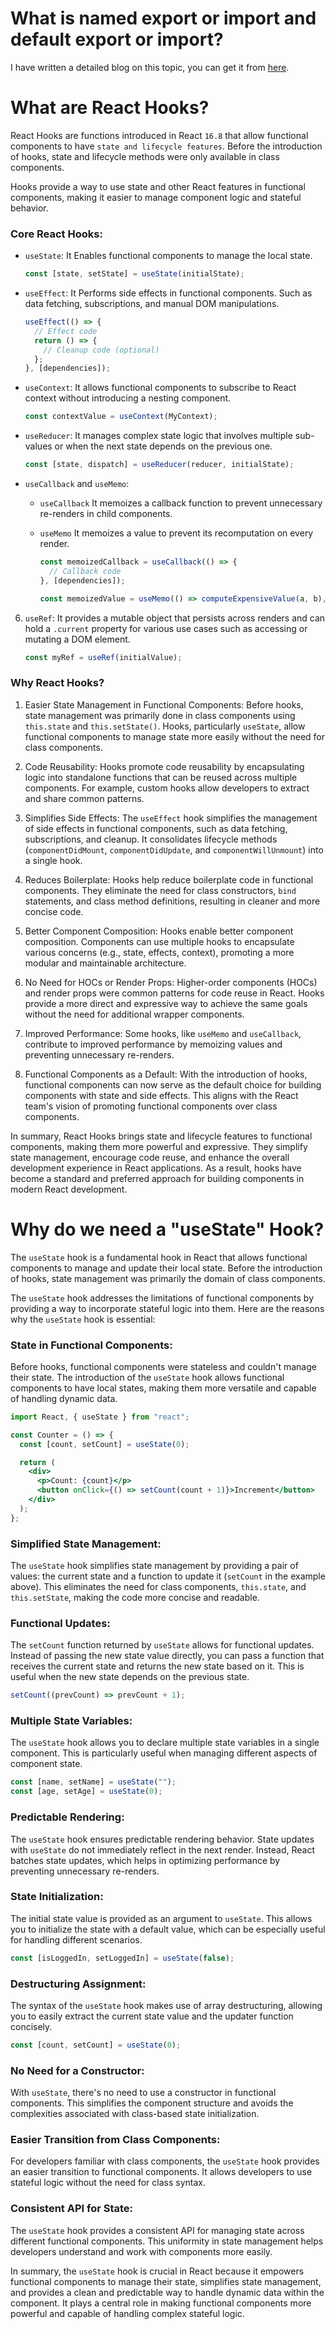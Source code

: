 <!--
Coding Assignment:
● Clean up your code
● Create a Folder Structure for your app
● Make different files for each Components
● Create a config file
● Use all types of import and export
● Create a Search Box in your App
● Use useState to create a variable and bind it to the input box
● Try to make your search bar work
-->

# What is named export or import and default export or import?

I have written a detailed blog on this topic, you can get it from [here](https://talent500.co/blog/different-ways-to-import-and-export-components-in-react-js/).

# What are React Hooks?

React Hooks are functions introduced in React `16.8` that allow functional components to have `state and lifecycle features`. Before the introduction of hooks, state and lifecycle methods were only available in class components.

Hooks provide a way to use state and other React features in functional components, making it easier to manage component logic and stateful behavior.

### Core React Hooks:

- `useState`: It Enables functional components to manage the local state.

  ```jsx
  const [state, setState] = useState(initialState);
  ```

- `useEffect`: It Performs side effects in functional components. Such as data fetching, subscriptions, and manual DOM manipulations.

  ```jsx
  useEffect(() => {
    // Effect code
    return () => {
      // Cleanup code (optional)
    };
  }, [dependencies]);
  ```

- `useContext`: It allows functional components to subscribe to React context without introducing a nesting component.

  ```jsx
  const contextValue = useContext(MyContext);
  ```

- `useReducer`: It manages complex state logic that involves multiple sub-values or when the next state depends on the previous one.

  ```jsx
  const [state, dispatch] = useReducer(reducer, initialState);
  ```

- `useCallback` and `useMemo`:

  - `useCallback` It memoizes a callback function to prevent unnecessary re-renders in child components.
  - `useMemo` It memoizes a value to prevent its recomputation on every render.

    ```jsx
    const memoizedCallback = useCallback(() => {
      // Callback code
    }, [dependencies]);

    const memoizedValue = useMemo(() => computeExpensiveValue(a, b), [a, b]);
    ```

6. `useRef`: It provides a mutable object that persists across renders and can hold a `.current` property for various use cases such as accessing or mutating a DOM element.
   ```jsx
   const myRef = useRef(initialValue);
   ```

### Why React Hooks?

1. Easier State Management in Functional Components: Before hooks, state management was primarily done in class components using `this.state` and `this.setState()`. Hooks, particularly `useState`, allow functional components to manage state more easily without the need for class components.

2. Code Reusability: Hooks promote code reusability by encapsulating logic into standalone functions that can be reused across multiple components. For example, custom hooks allow developers to extract and share common patterns.

3. Simplifies Side Effects: The `useEffect` hook simplifies the management of side effects in functional components, such as data fetching, subscriptions, and cleanup. It consolidates lifecycle methods (`componentDidMount`, `componentDidUpdate`, and `componentWillUnmount`) into a single hook.

4. Reduces Boilerplate: Hooks help reduce boilerplate code in functional components. They eliminate the need for class constructors, `bind` statements, and class method definitions, resulting in cleaner and more concise code.

5. Better Component Composition: Hooks enable better component composition. Components can use multiple hooks to encapsulate various concerns (e.g., state, effects, context), promoting a more modular and maintainable architecture.

6. No Need for HOCs or Render Props: Higher-order components (HOCs) and render props were common patterns for code reuse in React. Hooks provide a more direct and expressive way to achieve the same goals without the need for additional wrapper components.

7. Improved Performance: Some hooks, like `useMemo` and `useCallback`, contribute to improved performance by memoizing values and preventing unnecessary re-renders.

8. Functional Components as a Default: With the introduction of hooks, functional components can now serve as the default choice for building components with state and side effects. This aligns with the React team's vision of promoting functional components over class components.

In summary, React Hooks brings state and lifecycle features to functional components, making them more powerful and expressive. They simplify state management, encourage code reuse, and enhance the overall development experience in React applications. As a result, hooks have become a standard and preferred approach for building components in modern React development.

# Why do we need a "useState" Hook?

The `useState` hook is a fundamental hook in React that allows functional components to manage and update their local state. Before the introduction of hooks, state management was primarily the domain of class components.

The `useState` hook addresses the limitations of functional components by providing a way to incorporate stateful logic into them. Here are the reasons why the `useState` hook is essential:

### State in Functional Components:

Before hooks, functional components were stateless and couldn't manage their state. The introduction of the `useState` hook allows functional components to have local states, making them more versatile and capable of handling dynamic data.

```jsx
import React, { useState } from "react";

const Counter = () => {
  const [count, setCount] = useState(0);

  return (
    <div>
      <p>Count: {count}</p>
      <button onClick={() => setCount(count + 1)}>Increment</button>
    </div>
  );
};
```

### Simplified State Management:

The `useState` hook simplifies state management by providing a pair of values: the current state and a function to update it (`setCount` in the example above). This eliminates the need for class components, `this.state`, and `this.setState`, making the code more concise and readable.

### Functional Updates:

The `setCount` function returned by `useState` allows for functional updates. Instead of passing the new state value directly, you can pass a function that receives the current state and returns the new state based on it. This is useful when the new state depends on the previous state.

```jsx
setCount((prevCount) => prevCount + 1);
```

### Multiple State Variables:

The `useState` hook allows you to declare multiple state variables in a single component. This is particularly useful when managing different aspects of component state.

```jsx
const [name, setName] = useState("");
const [age, setAge] = useState(0);
```

### Predictable Rendering:

The `useState` hook ensures predictable rendering behavior. State updates with `useState` do not immediately reflect in the next render. Instead, React batches state updates, which helps in optimizing performance by preventing unnecessary re-renders.

### State Initialization:

The initial state value is provided as an argument to `useState`. This allows you to initialize the state with a default value, which can be especially useful for handling different scenarios.

```jsx
const [isLoggedIn, setLoggedIn] = useState(false);
```

### Destructuring Assignment:

The syntax of the `useState` hook makes use of array destructuring, allowing you to easily extract the current state value and the updater function concisely.

```jsx
const [count, setCount] = useState(0);
```

### No Need for a Constructor:

With `useState`, there's no need to use a constructor in functional components. This simplifies the component structure and avoids the complexities associated with class-based state initialization.

### Easier Transition from Class Components:

For developers familiar with class components, the `useState` hook provides an easier transition to functional components. It allows developers to use stateful logic without the need for class syntax.

### Consistent API for State:

The `useState` hook provides a consistent API for managing state across different functional components. This uniformity in state management helps developers understand and work with components more easily.

In summary, the `useState` hook is crucial in React because it empowers functional components to manage their state, simplifies state management, and provides a clean and predictable way to handle dynamic data within the component. It plays a central role in making functional components more powerful and capable of handling complex stateful logic.
